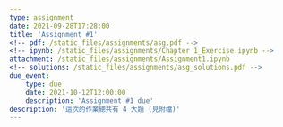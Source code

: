 ```yaml
---
type: assignment
date: 2021-09-28T17:28:00
title: 'Assignment #1'
<!-- pdf: /static_files/assignments/asg.pdf -->
<!-- ipynb: /static_files/assignments/Chapter 1_Exercise.ipynb -->
attachment: /static_files/assignments/Assignment1.ipynb
<!-- solutions: /static_files/assignments/asg_solutions.pdf -->
due_event: 
    type: due
    date: 2021-10-12T12:00:00
    description: 'Assignment #1 due'
description: '這次的作業總共有 4 大題 (見附檔)'
---
```

